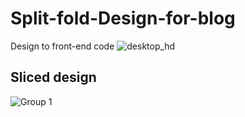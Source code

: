 # Split-fold-Design-for-blog
Design to front-end code
![desktop_hd](https://user-images.githubusercontent.com/92162133/211142986-8292a2d2-ba6e-43d3-8d55-cdd4d873978e.jpeg)

## Sliced design
![Group 1](https://user-images.githubusercontent.com/92162133/211143014-4effe5b5-2506-46ed-b27c-0f2d8c075cfb.png)
